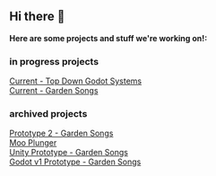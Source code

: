 ## Hi there 👋

**Here are some projects and stuff we're working on!:**

### in progress projects

<a href="https://github.com/flower-water-games/td-shooter-systems">Current - Top Down Godot Systems</a><br>
<a href="https://github.com/flower-water-games/unwilting-gardens-prod">Current - Garden Songs</a><br>



### archived projects

<a href="https://github.com/flower-water-games/Cogito-garden-songs">Prototype 2 - Garden Songs</a><br>
<a href="https://github.com/flower-water-games/moo-plunger">Moo Plunger</a><br>
<a href="https://github.com/flower-water-games/u-garden-song">Unity Prototype - Garden Songs</a><br>
<a href="https://github.com/flower-water-games/garden-songs-gd">Godot v1 Prototype - Garden Songs </a>
